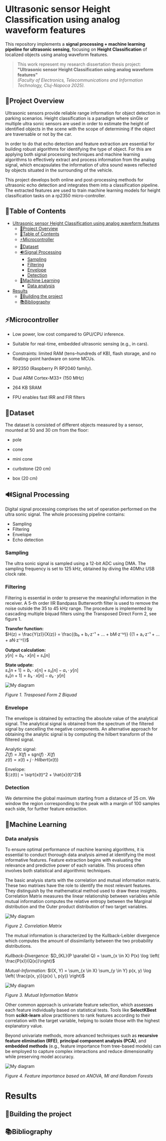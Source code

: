 # Ultrasonic sensor Height Classification using analog waveform features

This repository implements a **signal processing + machine learning pipeline for ultrasonic sensing**, focusing on **Height Classification** of localized objects using analog waveform features.

> This work represent my research dissertation thesis project:  
> **"Ultrasonic sensor Height Classification using analog waveform features"**   
> *(Faculty of Electronics, Telecommunications and Information Technology, Cluj-Napoca 2025).*  

## 🚀Project Overview

Ultrasonic sensors provide reliable range information for object detection in parking scenarios. Height classification is a paradigm where sinGle or multiple ultra sonic sensors are used in order to estimate the height of identified objects in the scene with the scope of determining if the object are traversable or not by the car.

In order to do that echo detection and feature extraction are essential for building robust algorithms for identifying the type of object. For this are applying both signal processing techniques and machine learning algorithms to effectively extract and process information from the analog signal, which encapsulates the information of ultra sound waves reflected by objects situated in the surrounding of the vehicle.

This project develops both online and post-processing methods for ultrasonic echo detection and integrates them into a classification pipeline. The extracted features are used to train machine learning models for height classification tasks on a rp2350 micro-controller.

## 🎯Table of Contents

- [Ultrasonic sensor Height Classification using analog waveform features](#ultrasonic-sensor-height-classification-using-analog-waveform-features)
  - [🚀Project Overview](#project-overview)
  - [🎯Table of Contents](#table-of-contents)
  - [⚡Microcontroller](#microcontroller)
  - [📂Dataset](#dataset)
  - [🔊Signal Processing](#signal-processing)
    - [Sampling](#sampling)
    - [Filtering](#filtering)
    - [Envelope](#envelope)
    - [Detection](#detection)
  - [🤖Machine Learning](#machine-learning)
    - [Data analysis](#data-analysis)
- [Results](#results)
  - [🔧Building the project](#building-the-project)
  - [📚Bibliography](#bibliography)

## ⚡Microcontroller
  * Low power, low cost compared to GPU/CPU inference.

  * Suitable for real-time, embedded ultrasonic sensing (e.g., in cars).

  * Constraints: limited RAM (tens–hundreds of KB), flash storage, and no floating-point hardware on some MCUs.

  * RP2350 (Raspberry Pi RP2040 family).

  * Dual ARM Cortex-M33+ (150 MHz)

  * 264 KB SRAM

  * FPU enables fast IRR and FIR filters

## 📂Dataset
  The dataset is consisted of different objects measured by a sensor, mounted at 50 and 30 cm from the floor:
  * pole
  
  * cone
  
  * mini cone
  
  * curbstone (20 cm)
  
  * box (20 cm)
  
## 🔊Signal Processing
  Digital signal processing comprises the set of operation performed on the ultra sonic signal. The whole processing pipeline contains:
  * Sampling
  * Filtering
  * Envelope
  * Echo detection
  
  ### Sampling
  The ultra sonic signal is sampled using a 12-bit ADC using DMA. The sampling frequency is set to 125 kHz, obtained by diving the 40Mhz USB clock rate.
       
  
  ### Filtering
  Filtering is essential in order to preserve the meaningful information in the receiver. A 5-th order IIR Bandpass Butterworth filter is used to remove the noise outside the 35 to 45 kHz range. The procedure is implemented by cascading multiple biquad filters using the Transposed Direct Form 2, see figure 1.
  
  **Transfer function:**  
  $H(z) = \frac{Y(z)}{X(z)} = \frac{(b₀ + b₁·z⁻¹ + ... + bM·z⁻ᴹ)} {(1 + a₁·z⁻¹ + ... + aN·z⁻ᴺ)}$<br>
  
  **Output calculation:** <br>
  $y[n] = b₀·x[n] + s₁[n]$

  **State udpate:** <br>
  $s₁[n+1] = b₁·x[n] + s₂[n] − a₁·y[n]$ <br>
  $s₂[n+1] = b₂·x[n] − a₂·y[n]$

![My diagram](docs/tdf2.png)

*Figure 1. Trasposed Form 2 Biquad*
  
  ### Envelope
  The envelope is obtained by extracting the absolute value of the analytical signal. The analytical signal is obtained from the spectrum of the filtered signal by cancelling the negative components. An alternative approach for obtaining the analytic signal is by computing the hilbert transform of the filtered signal.

  Analytic signal: <br/>
  $Z(f) = X(f) + \text{sgn}(f) \cdot X(f)$ <br/>
  $z(t) = x(t) + j \cdot Hilbert(x(t))$

  Envelope: <br/> 
  $∣z(t)∣ = \sqrt{x(t)^2 + \hat{x}(t)^2}$

  ### Detection
  We determine the global maximum starting from a distance of 25 cm. We window the region corresponding to the peak with a margin of 100 samples each side, for further feature extraction.

## 🤖Machine Learning
  ### Data analysis
  To ensure optimal performance of machine learning algorithms, it is essential to conduct thorough data analysis aimed at identifying the most informative features. Feature extraction begins with evaluating the relevance and predictive power of each variable. This process often involves both statistical and algorithmic techniques.

  The basic analysis starts with the correlation and mutual information matrix. These two matrixes have the role to identify the most relevant features. They distinguish by the mathematical method used to draw these insights. Correlation Matrix measures the linear relationship between variables while mutual information computes the relative entropy between the Marginal distribution and the Outer product distribution of two target variables.

  ![My diagram](docs/corr_matrix.png)

  *Figure 2. Correlation Matrix*

  The mutual information is characterized by the Kullback-Leibler divergence which computes the amount of dissimilarity between the two probability distributions.

  *Kullback-Divergence:*
  $D_{KL}(P \parallel Q) = \sum_{x \in X} P(x) \log \left( \frac{P(x)}{Q(x)}\right)$

  *Mutual-Information:*
  $I(X, Y) = \sum_{x \in X} \sum_{y \in Y} p(x, y) \log \left( \frac{p(x, y)}{p(x) \, p(y)} \right)$

  ![My diagram](docs/mutual_info.png)

  *Figure 3. Mutual Information Matrix*

 Other common approach is univariate feature selection, which assesses each feature individually based on statistical tests. Tools like **SelectKBest** from **scikit-learn** allow practitioners to rank features according to their correlation with the target variable, helping to isolate those with the highest explanatory value.

  Beyond univariate methods, more advanced techniques such as **recursive feature elimination (RFE)**, **principal component analysis (PCA)**, and **embedded methods** (e.g., feature importance from tree-based models) can be employed to capture complex interactions and reduce dimensionality while preserving model accuracy.
  
  ![My diagram](docs/feature_importance.png)

  *Figure 4. Feature importance based on ANOVA, MI and Random Forests*


#  Results  


## 🔧Building the project


## 📚Bibliography